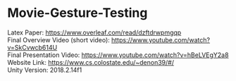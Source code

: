 # Movie-Gesture-Testing
Latex Paper: https://www.overleaf.com/read/dzftdrwpmgqp  
Final Overview Video (short video): https://www.youtube.com/watch?v=SkCvwcb614U  
Final Presentation Video: https://www.youtube.com/watch?v=hBeLVEgY2a8  
Website Link: https://www.cs.colostate.edu/~denon39/#/  
Unity Version: 2018.2.14f1 
